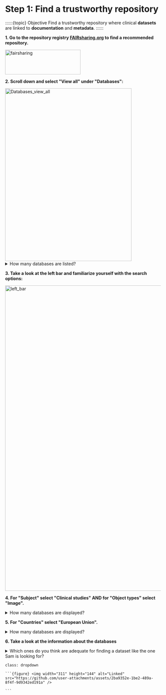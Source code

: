 # Step 1: Find a trustworthy repository 

::::::{topic} Objective
Find a trustworthy repository where clinical **datasets** are linked to **documentation** and **metadata**. 
::::::

**1. Go to the repository registry [FAIRsharing.org](www.fairsharing.org) to find a recommended repository.**

<img width="244" height="80" alt="fairsharing" src="https://github.com/user-attachments/assets/2e0c0d0e-db7d-4099-9685-e19347eeacfc" />

**2. Scroll down and select "View all" under "Databases":**

<img width="409" height="560" alt="Databases_view_all" src="https://github.com/user-attachments/assets/e4f3e5c0-10f4-4122-921c-41fdbd4c757e" />

<details>
<summary>How many databases are listed?</summary>

```
Should be around 5000.
```
</details>

**3. Take a look at the left bar and familiarize yourself with the search options:** 

<img width="1101" height="990" alt="left_bar" src="https://github.com/user-attachments/assets/b624cffa-10cf-4a61-aa7c-4942eb51e187" />



**4. For "Subject" select "Clinical studies" AND for "Object types" select "Image".**

<details>
<summary>How many databases are displayed?</summary>

```
~30
```
</details>

**5. For "Countries" select "European Union".**

<details>
<summary>How many databases are displayed?</summary>

```
~4
```
</details>


**6. Take a look at the information about the databases**

<details>
<summary>Which ones do you think are adequate for finding a dataset like the one Sam is looking for?</summary>

```
BioImage Archive and DANS
```
</details>

````{hint} Check those with most linked databases, policies and standards 
class: dropdown

```{figure} <img width="311" height="144" alt="Linked" src="https://github.com/user-attachments/assets/2ba9352e-1be2-489a-8f4f-9d9342ed191a" />

```
````

